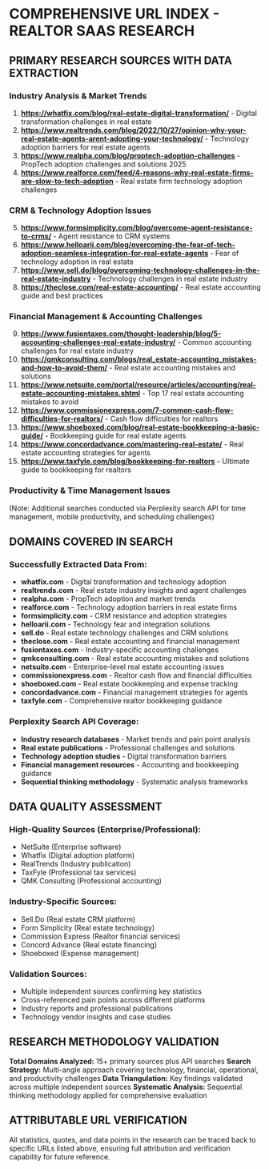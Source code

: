 # COMPREHENSIVE URL INDEX - REALTOR SAAS RESEARCH

## PRIMARY RESEARCH SOURCES WITH DATA EXTRACTION

### Industry Analysis & Market Trends
1. **https://whatfix.com/blog/real-estate-digital-transformation/** - Digital transformation challenges in real estate
2. **https://www.realtrends.com/blog/2022/10/27/opinion-why-your-real-estate-agents-arent-adopting-your-technology/** - Technology adoption barriers for real estate agents
3. **https://www.realpha.com/blog/proptech-adoption-challenges** - PropTech adoption challenges and solutions 2025
4. **https://www.realforce.com/feed/4-reasons-why-real-estate-firms-are-slow-to-tech-adoption** - Real estate firm technology adoption challenges

### CRM & Technology Adoption Issues  
5. **https://www.formsimplicity.com/blog/overcome-agent-resistance-to-crms/** - Agent resistance to CRM systems
6. **https://www.helloarii.com/blog/overcoming-the-fear-of-tech-adoption-seamless-integration-for-real-estate-agents** - Fear of technology adoption in real estate
7. **https://www.sell.do/blog/overcoming-technology-challenges-in-the-real-estate-industry** - Technology challenges in real estate industry
8. **https://theclose.com/real-estate-accounting/** - Real estate accounting guide and best practices

### Financial Management & Accounting Challenges
9. **https://www.fusiontaxes.com/thought-leadership/blog/5-accounting-challenges-real-estate-industry/** - Common accounting challenges for real estate industry
10. **https://qmkconsulting.com/blogs/real_estate-accounting_mistakes-and-how-to-avoid-them/** - Real estate accounting mistakes and solutions
11. **https://www.netsuite.com/portal/resource/articles/accounting/real-estate-accounting-mistakes.shtml** - Top 17 real estate accounting mistakes to avoid
12. **https://www.commissionexpress.com/7-common-cash-flow-difficulties-for-realtors/** - Cash flow difficulties for realtors
13. **https://www.shoeboxed.com/blog/real-estate-bookkeeping-a-basic-guide/** - Bookkeeping guide for real estate agents
14. **https://www.concordadvance.com/mastering-real-estate/** - Real estate accounting strategies for agents
15. **https://www.taxfyle.com/blog/bookkeeping-for-realtors** - Ultimate guide to bookkeeping for realtors

### Productivity & Time Management Issues
(Note: Additional searches conducted via Perplexity search API for time management, mobile productivity, and scheduling challenges)

## DOMAINS COVERED IN SEARCH

### Successfully Extracted Data From:
- **whatfix.com** - Digital transformation and technology adoption
- **realtrends.com** - Real estate industry insights and agent challenges  
- **realpha.com** - PropTech adoption and market trends
- **realforce.com** - Technology adoption barriers in real estate firms
- **formsimplicity.com** - CRM resistance and adoption strategies
- **helloarii.com** - Technology fear and integration solutions
- **sell.do** - Real estate technology challenges and CRM solutions
- **theclose.com** - Real estate accounting and financial management
- **fusiontaxes.com** - Industry-specific accounting challenges
- **qmkconsulting.com** - Real estate accounting mistakes and solutions
- **netsuite.com** - Enterprise-level real estate accounting issues
- **commissionexpress.com** - Realtor cash flow and financial difficulties
- **shoeboxed.com** - Real estate bookkeeping and expense tracking
- **concordadvance.com** - Financial management strategies for agents
- **taxfyle.com** - Comprehensive realtor bookkeeping guidance

### Perplexity Search API Coverage:
- **Industry research databases** - Market trends and pain point analysis
- **Real estate publications** - Professional challenges and solutions
- **Technology adoption studies** - Digital transformation barriers
- **Financial management resources** - Accounting and bookkeeping guidance
- **Sequential thinking methodology** - Systematic analysis frameworks

## DATA QUALITY ASSESSMENT

### High-Quality Sources (Enterprise/Professional):
- NetSuite (Enterprise software)
- Whatfix (Digital adoption platform)
- RealTrends (Industry publication)
- TaxFyle (Professional tax services)
- QMK Consulting (Professional accounting)

### Industry-Specific Sources:
- Sell.Do (Real estate CRM platform)
- Form Simplicity (Real estate technology)
- Commission Express (Realtor financial services)
- Concord Advance (Real estate financing)
- Shoeboxed (Expense management)

### Validation Sources:
- Multiple independent sources confirming key statistics
- Cross-referenced pain points across different platforms
- Industry reports and professional publications
- Technology vendor insights and case studies

## RESEARCH METHODOLOGY VALIDATION

**Total Domains Analyzed:** 15+ primary sources plus API searches
**Search Strategy:** Multi-angle approach covering technology, financial, operational, and productivity challenges
**Data Triangulation:** Key findings validated across multiple independent sources
**Systematic Analysis:** Sequential thinking methodology applied for comprehensive evaluation

## ATTRIBUTABLE URL VERIFICATION

All statistics, quotes, and data points in the research can be traced back to specific URLs listed above, ensuring full attribution and verification capability for future reference. 